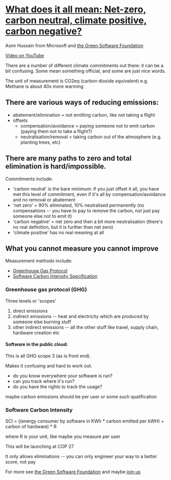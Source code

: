 # [What does it all mean: Net-zero, carbon neutral, climate positive, carbon negative?](https://www.devoxx.co.uk/talk/?id=11217)
Asim Hussain from Microsoft and [the Green Software Foundation](https://greensoftware.foundation/)

[Video on YouTube](https://www.youtube.com/watch?v=HXEnbi64TdQ)

There are a number of different climate commitments out there: it can be a bit confusing.
Some mean something official, and some are just nice words.

The unit of measurement is CO2eq (carbon dioxide _equivalent_) e.g. Methane is about 40x more warming

## There are various ways of reducing emissions:
* abatement/elimination = not emitting carbon, like not taking a flight
* offsets
  * compensation/avoidance = paying someone not to emit carbon (paying them not to take a flight?)
  * neutralisation/removal = taking carbon out of the atmosphere (e.g. planting trees, etc)

## There are many paths to zero and total elimination is hard/impossible. 
Commitments include:
* 'carbon neutral' is the bare minimum: if you just offset it all, you have met this level of commitment, even if it's all by compensation/avoidance and no removal or abatement
* 'net zero' = 90% eliminated, 10% neutralised permanently (no compensations -- you have to pay to remove the carbon, not just pay someone else not to emit it)
* 'carbon negative' = net zero and then a bit more neutralisation (there's no real definition, but it is further than net zero)
* 'climate positive' has no real meaning at all

## What you cannot measure you cannot improve
Measurement methods include:
* [Greenhouse Gas Protocol](https://ghgprotocol.org/)
* [Software Carbon Intensity Specification](https://greensoftware.foundation/projects/software-carbon-intensity-sci-specification)

### Greenhouse gas protocol (GHG)
Three levels or 'scopes'
1. direct emissions
2. indirect emissions -- heat and electricity which are produced by someone else burning stuff
3. other indirect emissions -- all the other stuff like travel, supply chain, hardware creation etc

#### Software in the public cloud:
This is all GHG scope 3 (as is front end).

Makes it confusing and hard to work out.

* do you know everywhere your software is run? 
* can you track where it's run? 
* do you have the rights to track the usage?

maybe carbon emissions should be per user or some such qualification

### Software Carbon Intensity

SCI = ((energy consumer by software in KWh * carbon emitted per kWH) + carbon of hardware) * R

where R is your unit, like maybe you measure per user

This will be launching at COP 27

It only allows eliminations -- you can only engineer your way to a better score, not pay

For more see [the Green Software Foundation](https://greensoftware.foundation/) and maybe [join us](https://greensoftware.foundation/join-us/ )